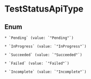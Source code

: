 
# TestStatusApiType

## Enum


    * `Pending` (value: `"Pending"`)

    * `InProgress` (value: `"InProgress"`)

    * `Succeeded` (value: `"Succeeded"`)

    * `Failed` (value: `"Failed"`)

    * `Incomplete` (value: `"Incomplete"`)




